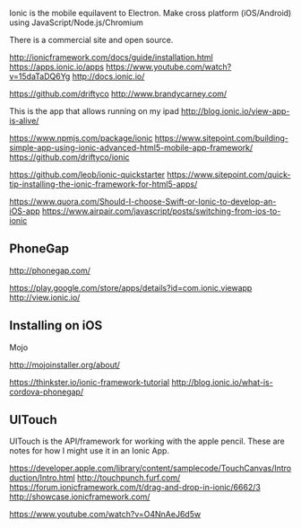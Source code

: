 
<!--
-->

Ionic is the mobile equilavent to Electron.
Make cross platform (iOS/Android) using JavaScript/Node.js/Chromium

There is a commercial site and open source.

http://ionicframework.com/docs/guide/installation.html
https://apps.ionic.io/apps
https://www.youtube.com/watch?v=15daTaDQ6Yg
http://docs.ionic.io/

https://github.com/driftyco
http://www.brandycarney.com/

This is the app that allows running on my ipad
http://blog.ionic.io/view-app-is-alive/

https://www.npmjs.com/package/ionic
https://www.sitepoint.com/building-simple-app-using-ionic-advanced-html5-mobile-app-framework/
https://github.com/driftyco/ionic

https://github.com/leob/ionic-quickstarter
https://www.sitepoint.com/quick-tip-installing-the-ionic-framework-for-html5-apps/

https://www.quora.com/Should-I-choose-Swift-or-Ionic-to-develop-an-iOS-app
https://www.airpair.com/javascript/posts/switching-from-ios-to-ionic

PhoneGap
--------

http://phonegap.com/

https://play.google.com/store/apps/details?id=com.ionic.viewapp
http://view.ionic.io/

Installing on iOS
-----------------

Mojo

http://mojoinstaller.org/about/

https://thinkster.io/ionic-framework-tutorial
http://blog.ionic.io/what-is-cordova-phonegap/

UITouch
-------

UITouch is the API/framework for working with the apple pencil.
These are notes for how I might use it in an Ionic App.

https://developer.apple.com/library/content/samplecode/TouchCanvas/Introduction/Intro.html
http://touchpunch.furf.com/
https://forum.ionicframework.com/t/drag-and-drop-in-ionic/6662/3
http://showcase.ionicframework.com/

https://www.youtube.com/watch?v=O4NnAeJ6d5w

<!-- vim: set autoindent expandtab sw=4 syntax=markdown: -->
